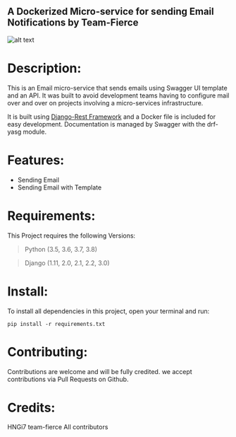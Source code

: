 ## A Dockerized Micro-service for sending Email Notifications by Team-Fierce

![alt text](https://res.cloudinary.com/echefulouis/image/upload/v1591716347/Capture_p1txz0.png)

# Description:
This is an Email micro-service that sends emails using Swagger UI template and an API. It was built to avoid development teams having to configure mail over and over on projects involving a micro-services infrastructure.

It is built using [Django-Rest Framework](https://www.django-rest-framework.org/) and a Docker file is included for easy development. 
Documentation is managed by Swagger with the drf-yasg module.

# Features:
- Sending Email
- Sending Email with Template

# Requirements:
This Project requires the following Versions:
> Python (3.5, 3.6, 3.7, 3.8) 

> Django (1.11, 2.0, 2.1, 2.2, 3.0)

# Install:
To install all dependencies in this project, open your terminal and run:
```
pip install -r requirements.txt
```

# Contributing:
Contributions are welcome and will be fully credited.
we accept contributions via Pull Requests on Github.


# Credits:
HNGi7 team-fierce
All contributors